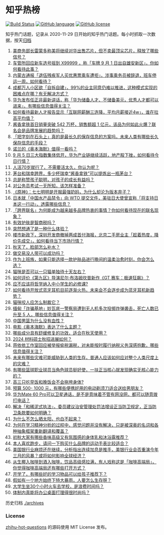 # 知乎热榜
[![Build Status](https://github.com/ToWeLong/zhihu-hot-questions/workflows/CI/badge.svg)](https://github.com/ToWeLong/zhihu-hot-questions/actions)
[![GitHub language](https://img.shields.io/badge/language-golang-orange.svg)](https://golang.org/)
[![GitHub license](https://img.shields.io/github/license/ToWeLong/zhihu-hot-questions)](https://github.com/ToWeLong/zhihu-hot-questions/blob/main/LICENSE)

知乎热门话题，记录从 2020-11-29 日开始的知乎热门话题。每小时抓取一次数据，按天[归档](./archives)

<!-- BEGIN -->

1. [美商务部长雷蒙多称美将继续对华出售芯片，但不卖最顶尖芯片，释放了哪些信号？](https://www.zhihu.com/question/620477664)
1. [车管所回应新车选号摇到 X99999 ，称「车牌 9 月 1 日出自雄安新区」，你如何看待此事？](https://www.zhihu.com/question/620484471)
1. [内蒙古通报「退伍残疾军人买优惠票乘车遭拒」，涉事乘务员被辞退，班车停运一周，如何看待？](https://www.zhihu.com/question/620462730)
1. [成都万人小区欲「自拆自建」，99%的业主同意仍难以推进，这种模式实现的困难点在哪？有无解决方式？](https://www.zhihu.com/question/620463707)
1. [华为发布任正非最新讲话，称「华为储备人才、不储备美元，优秀人才都可以进来」，有哪些信息值得关注？](https://www.zhihu.com/question/620493595)
1. [如何看待最新人才报告显示「互联网薪酬三连降，平均月薪接近4w」，谁在拉高平均值？](https://www.zhihu.com/question/620501912)
1. [酱香拿铁首日销量突破 542 万杯，销售额超 1 亿元，该品为何如此火爆？联名会是品牌发展的趋势吗？](https://www.zhihu.com/question/620578713)
1. [「把字刻在石头上」真的是最长久的保存信息的方案吗，未来人类有哪些长久保存信息的手段？](https://www.zhihu.com/question/620186584)
1. [诺兰的《奥本海默》值得一看吗？](https://www.zhihu.com/question/620148032)
1. [9 月 5 日三大指数集体低开，华为产业链继续活跃，地产股下挫，如何看待今日行情？](https://www.zhihu.com/question/620576232)
1. [人活70岁就行了，不需要活太久，你认为呢？](https://www.zhihu.com/question/554097196)
1. [茅台和瑞幸跨界，多少杯瑞幸“酱香拿铁”可以提炼出一瓶茅台？](https://www.zhihu.com/question/620460675)
1. [总是称赞孩子聪明，对孩子的成长有益吗？](https://www.zhihu.com/question/620208635)
1. [对公务员考试一无所知，该怎样准备？](https://www.zhihu.com/question/379454422)
1. [《原神》：七七明明是开服最强奶妈，为什么却沦为版本弃子？](https://www.zhihu.com/question/585078376)
1. [日本就「中国水产品禁令」向 WTO 提交文件，美驻日大使曾宣称「将支持日本这一行动」，透露哪些信息？](https://www.zhihu.com/question/620588640)
1. [「跨界联名」为何能成为越来越多品牌热衷的事情？你如何看待现在的联名现象？](https://www.zhihu.com/question/620496565)
1. [有效护肤是智商税吗？](https://www.zhihu.com/question/551879611)
1. [突然想通了是一种什么体验？](https://www.zhihu.com/question/27765439)
1. [楼市新政下，深圳开发商撤掉两成首付海报，北京二手房业主「趁着热度，降价先成交」，如何看待当下市场行情？](https://www.zhihu.com/question/620576227)
1. [秋天了，脸部怎么补水？](https://www.zhihu.com/question/26227230)
1. [做交易没人带可以成功吗？](https://www.zhihu.com/question/611031377)
1. [作为上班族，如果只能选择一款护肤品进行晚间的温柔治愈时刻，你会怎么选？](https://www.zhihu.com/question/617944525)
1. [猫咪是否可以一只猫单独待十天左右？](https://www.zhihu.com/question/346537327)
1. [如何评价《第九区》导演尼尔·布洛姆坎普新作《GT 赛车：极速狂飙》？](https://www.zhihu.com/question/610454073)
1. [应不应该将哲学纳入中小学生的必修课?](https://www.zhihu.com/question/620287663)
1. [如何看待开放式蓝牙耳机目前逐渐火热，未来会不会逐步成为蓝牙耳机新趋势？](https://www.zhihu.com/question/614885970)
1. [猫咪咬人应怎么制裁它？](https://www.zhihu.com/question/620374437)
1. [缅甸「诈骗基地」妙瓦底一警察局遭到无人机多次投掷炸弹袭击，死亡人数已升至 5 人，哪些信息值得关注？](https://www.zhihu.com/question/620484106)
1. [中国男篮为什么没有血性？](https://www.zhihu.com/question/619887499)
1. [电影《奥本海默》表达了什么主题？](https://www.zhihu.com/question/619674843)
1. [哪些成分具有舒缓修复的功效，适合在秋天使用？](https://www.zhihu.com/question/619690093)
1. [2024 材料硕士秋招进展如何？](https://www.zhihu.com/question/611877772)
1. [蒋依依工作室回应被举报偷税漏税，对未能按时履行纳税义务深感抱歉，哪些信息值得关注？](https://www.zhihu.com/question/620494632)
1. [未来有哪些灾难可能威胁到⼈类的⽣存，普通⼈应该如何应对整个⼈类尺度上的灾难？](https://www.zhihu.com/question/620140857)
1. [有哪些篮球职业球员当角色球员挺好使，一扶正当核心就发现确实无核心能力的？](https://www.zhihu.com/question/620159710)
1. [高三只吃早饭和晚饭会不会拖垮身体?](https://www.zhihu.com/question/620494148)
1. [预算 500- 1000 元，有哪些便携好用的电动剃须刀适合送给男朋友？](https://www.zhihu.com/question/614864772)
1. [华为Mate 60 Pro可以卫星通话，是不是意味着不管有网没网，都可以随意拨打电话？](https://www.zhihu.com/question/619814502)
1. [解决「和稀泥式执法」，委员建议治安管理处罚法增设正当防卫规定，正当防卫条款要如何明确？](https://www.zhihu.com/question/620242234)
1. [为什么不怎么晒太阳，也白不起来？](https://www.zhihu.com/question/611689454)
1. [为何在学习精神分析的过程中，感觉问题并没有解决，只是被深奥的名词和各种抽象框架重新翻译和覆盖？](https://www.zhihu.com/question/613172752)
1. [初秋大家有哪些香味高级又有氛围感的身体乳和沐浴露推荐？](https://www.zhihu.com/question/616665156)
1. [本人喜欢跑步，请问一下购买什么品牌的运动手表比较适合？](https://www.zhihu.com/question/619406165)
1. [美国银行业麻烦还在继续，分析指出连续加息是推手，美银行业会否重演今年三月的风暴？或将如何影响全球经济？](https://www.zhihu.com/question/620484661)
1. [从生椰入咖啡到酒入咖啡，饮品高级感拉满，有人戏称这是「咖啡高端局」，你觉得咖啡高端局还有哪些打开方式？](https://www.zhihu.com/question/620512390)
1. [开学了，有哪些好的学习物品可以给孩子推荐下？](https://www.zhihu.com/question/620510093)
1. [假如有一个地方始终下特大暴雨，人要怎么生存呀？](https://www.zhihu.com/question/620135421)
1. [大学生坐30个小时火车去学校，是浪费时间吗？](https://www.zhihu.com/question/619160369)
1. [体制内真能将办公桌面打理得很时尚吗？](https://www.zhihu.com/question/619650022)

<!-- END -->

历史归档 [./archives](./archives)


### License
[zhihu-hot-questions](https://github.com/towelong/zhihu-hot-questions) 的源码使用 MIT License 发布。